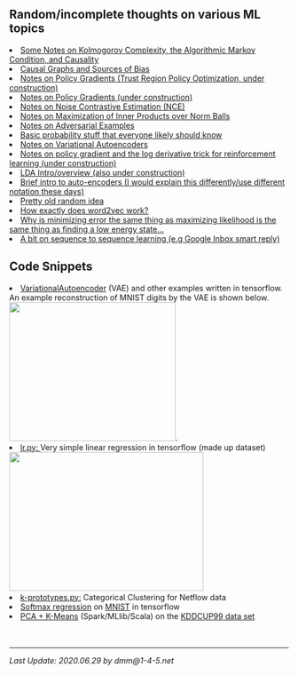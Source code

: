 <!-- 
#
#	David Meyer
#	dmm@1-4-5.net
#	Fri Jul 21 08:33:24 2000
#
#	$Header: /mnt/disk0/dmm/public_html/ml/RCS/index.html,v 1.19 2017/09/15 19:26:01 dmm Exp $
#
-->


<h2>
Random/incomplete thoughts on various ML topics
</h2>

<li><a href="./algorithmic_markov_condition.pdf">Some Notes on Kolmogorov Complexity, the Algorithmic Markov Condition, and Causality
<li><a href="./dags_causality_and_bias.pdf">Causal Graphs and Sources of Bias
<li><a href="./trpo.pdf">Notes on Policy Gradients (Trust Region Policy Optimization, under construction)
<li><a href="./pg.pdf">Notes on Policy Gradients (under construction)
<li><a href="./nce.pdf">Notes on Noise Contrastive Estimation (NCE)
<li><a href="./sgn.pdf">Notes on Maximization of Inner Products over Norm Balls
<li><a href="./adversarial.pdf">Notes on Adversarial Examples
<li><a href="./ps.pdf">Basic probability stuff that everyone likely should know
<li><a href="./vae.pdf">Notes on Variational Autoencoders 
<li><a href="./log_derivative_trick.pdf">Notes on policy gradient
and the log derivative trick for reinforcement learning (under construction)
<li><a href="./lda_intro.pdf">LDA Intro/overview (also under construction)
<li><a href="./ae.pdf">Brief intro to auto-encoders (I would explain this differently/use different notation these days)
<li><a href="./cp.pdf">Pretty old random idea
<li><a href="./how_does_word2vec_work.pdf">How exactly does word2vec work?
<li><a href="./mm.pdf">Why is minimizing error the same thing as
maximizing likelihood is the same thing as finding a low energy state...
<li><a href="./seq2seq.pdf">A bit on sequence to sequence learning (e.g Google Inbox smart reply)</a>


<h2>Code Snippets</h2>
<li><a
href="https://github.com/davidmeyer/ml/tree/master/tensorflow">VariationalAutoencoder</a>
(VAE) and other examples written in tensorflow. An example
reconstruction of MNIST digits by the VAE is shown below.
<a href="https://github.com/davidmeyer/ml/blob/master/tensorflow/variational_autoencoder.ipynb"><img src="./images/training_epochs.png" style="width:300px;height:250px;"></a>.
<li><a href="code/lr.py">lr.py: </a>Very simple linear regression in
tensorflow (made up dataset)
<img src="./images/lr.png" style="width:350px;height:250px;">

<li><a href="code/k-prototypes.py">k-prototypes.py:</a> Categorical
Clustering for Netflow data
<li><a href="code/mnist_softmax_regression.py">Softmax regression</a> on
<a href="http://yann.lecun.com/exdb/mnist/">MNIST</a> in tensorflow
<li><a href="code/pca+km.scala">PCA + K-Means</a>
(Spark/MLlib/Scala) on the <a
href="http://kdd.ics.uci.edu/databases/kddcup99/kddcup99.html">KDDCUP99
data set </a>

<br>
<br>
<br>
<hr>
<i>Last Update: 2020.06.29 by dmm@1-4-5.net


